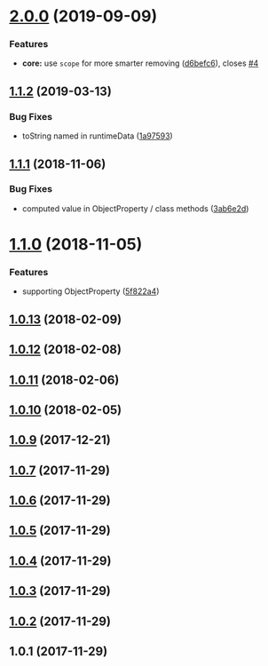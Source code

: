 # [2.0.0](https://github.com/imcuttle/babel-plugin-danger-remove-unused-import/compare/v1.1.2...v2.0.0) (2019-09-09)


### Features

* **core:** use `scope` for more smarter removing ([d6befc6](https://github.com/imcuttle/babel-plugin-danger-remove-unused-import/commit/d6befc6)), closes [#4](https://github.com/imcuttle/babel-plugin-danger-remove-unused-import/issues/4)



## [1.1.2](https://github.com/imcuttle/babel-plugin-danger-remove-unused-import/compare/v1.1.1...v1.1.2) (2019-03-13)


### Bug Fixes

* toString named in runtimeData ([1a97593](https://github.com/imcuttle/babel-plugin-danger-remove-unused-import/commit/1a97593))



## [1.1.1](https://github.com/imcuttle/babel-plugin-danger-remove-unused-import/compare/v1.1.0...v1.1.1) (2018-11-06)


### Bug Fixes

* computed value in ObjectProperty / class methods ([3ab6e2d](https://github.com/imcuttle/babel-plugin-danger-remove-unused-import/commit/3ab6e2d))



# [1.1.0](https://github.com/imcuttle/babel-plugin-danger-remove-unused-import/compare/v1.0.13...v1.1.0) (2018-11-05)


### Features

* supporting ObjectProperty ([5f822a4](https://github.com/imcuttle/babel-plugin-danger-remove-unused-import/commit/5f822a4))



## [1.0.13](https://github.com/imcuttle/babel-plugin-danger-remove-unused-import/compare/v1.0.12...v1.0.13) (2018-02-09)



## [1.0.12](https://github.com/imcuttle/babel-plugin-danger-remove-unused-import/compare/v1.0.11...v1.0.12) (2018-02-08)



## [1.0.11](https://github.com/imcuttle/babel-plugin-danger-remove-unused-import/compare/v1.0.10...v1.0.11) (2018-02-06)



## [1.0.10](https://github.com/imcuttle/babel-plugin-danger-remove-unused-import/compare/v1.0.9...v1.0.10) (2018-02-05)



## [1.0.9](https://github.com/imcuttle/babel-plugin-danger-remove-unused-import/compare/v1.0.7...v1.0.9) (2017-12-21)



## [1.0.7](https://github.com/imcuttle/babel-plugin-danger-remove-unused-import/compare/v1.0.6...v1.0.7) (2017-11-29)



## [1.0.6](https://github.com/imcuttle/babel-plugin-danger-remove-unused-import/compare/v1.0.5...v1.0.6) (2017-11-29)



## [1.0.5](https://github.com/imcuttle/babel-plugin-danger-remove-unused-import/compare/v1.0.4...v1.0.5) (2017-11-29)



## [1.0.4](https://github.com/imcuttle/babel-plugin-danger-remove-unused-import/compare/v1.0.3...v1.0.4) (2017-11-29)



## [1.0.3](https://github.com/imcuttle/babel-plugin-danger-remove-unused-import/compare/v1.0.2...v1.0.3) (2017-11-29)



## [1.0.2](https://github.com/imcuttle/babel-plugin-danger-remove-unused-import/compare/v1.0.1...v1.0.2) (2017-11-29)



## 1.0.1 (2017-11-29)



